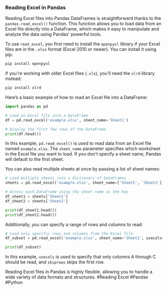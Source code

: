 ### Reading Excel in Pandas

Reading Excel files into Pandas DataFrames is straightforward thanks to the `pandas.read_excel()` function. This function allows you to load data from an Excel file directly into a DataFrame, which makes it easy to manipulate and analyze the data using Pandas' powerful tools.

To use `read_excel`, you first need to install the `openpyxl` library if your Excel files are in the `.xlsx` format (Excel 2010 or newer). You can install it using pip:

```bash
pip install openpyxl
```

If you're working with older Excel files (`.xls`), you'll need the `xlrd` library instead:

```bash
pip install xlrd
```

Here’s a basic example of how to read an Excel file into a DataFrame:

```python
import pandas as pd

# Load an Excel file into a DataFrame
df = pd.read_excel('example.xlsx', sheet_name='Sheet1')

# Display the first few rows of the DataFrame
print(df.head())
```

In this example, `pd.read_excel()` is used to read data from an Excel file named `example.xlsx`. The `sheet_name` parameter specifies which worksheet in the Excel file you want to load. If you don't specify a sheet name, Pandas will default to the first sheet.

You can also read multiple sheets at once by passing a list of sheet names:

```python
# Load multiple sheets into a dictionary of DataFrames
sheets = pd.read_excel('example.xlsx', sheet_name=['Sheet1', 'Sheet2'])

# Access each DataFrame using the sheet name as the key
df_sheet1 = sheets['Sheet1']
df_sheet2 = sheets['Sheet2']

print(df_sheet1.head())
print(df_sheet2.head())
```

Additionally, you can specify a range of rows and columns to read:

```python
# Load only specific rows and columns from the Excel file
df_subset = pd.read_excel('example.xlsx', sheet_name='Sheet1', usecols="A:C", skiprows=1)

print(df_subset)
```

In this example, `usecols` is used to specify that only columns A through C should be read, and `skiprows` skips the first row.

Reading Excel files in Pandas is highly flexible, allowing you to handle a wide variety of data formats and structures. #Reading Excel #Pandas #Python